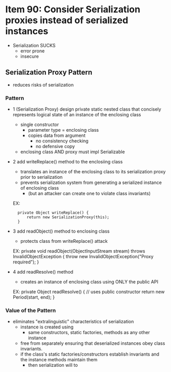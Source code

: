 # Item 90: Consider Serialization proxies instead of serialized instances

- Serialization SUCKS
    - error prone
    - insecure
    
## Serialization Proxy Pattern
- reduces risks of serialization

### Pattern
- 1 (Serialization Proxy) design private static nested class that concisely represents logical 
state of an instance of the enclosing class
    - single constructor
        - parameter type = enclosing class
        - copies data from argument
            - no consistency checking
            - no defensive copy
    - enclosing class AND proxy must impl Serializable
- 2 add writeReplace() method to the enclosiing class
    - translates an instance of the enclosing class to its
    serialization proxy prior to serialization
    - prevents serialization system from generating a serialized
    instance of enclosing class
        - (but an attacker can create one to violate class invariants)
    
   
    EX:
    
        private Object writeReplace() {
            return new SerializationProxy(this);
        }      
        
- 3 add readObject() method to enclosing class
    - protects class from writeReplace() attack
    
    
    EX:
        private void readObject(ObjectInputStream stream) 
                    throws InvalidObjectException {
                throw new InvalidObjectException("Proxy required");
        }
- 4 add readResolve() method
    - creates an instance of enclosing class using ONLY the public API
    
    
    EX:
        private Object readResolve() {
            // uses public constructor
            return new Period(start, end);
        }
    
### Value of the Pattern
- eliminates "extralinguistic" characteristics of serialization
    - instance is created using
        - same constructors, static factories, methods as any other
        instance
    - free from separately ensuring that deserialized instances obey
    class invariants. 
    - if the class's static factories/constructors establish invariants and
    the instance methods maintain them
        - then serialization will to